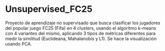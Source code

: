 # Unsupervised_FC25
Proyecto de aprendizaje no supervisado que busca clasificar los jugadores del popular juego FC25 (Fifa) en 4 clusters, usando el algoritmo k-means con 4 variantes del mismo, aplicando 3 tipos de métricas diferentes para medir la similitud (Euclideana, Mahalanobis y L1). Se hace la visualización usando PCA.
